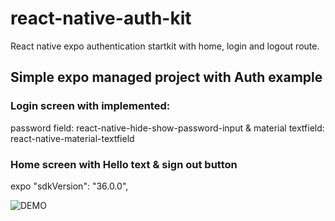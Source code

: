 # react-native-auth-kit
React native expo authentication startkit with home, login and logout route.

## Simple expo managed project with Auth example
### Login screen with implemented:
password field: react-native-hide-show-password-input &
material textfield: react-native-material-textfield
### Home screen with Hello text & sign out button

expo "sdkVersion": "36.0.0",

![DEMO](https://media.giphy.com/media/TKpnwNmusuoAqf6GOM/giphy.gif)
